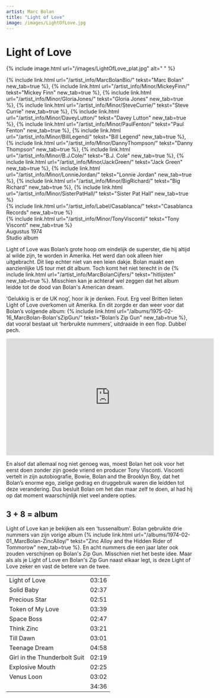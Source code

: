 ```yaml
---
artist: Marc Bolan
title: "Light of Love"
image: /images/LightOfLove.jpg
---
```


# Light of Love

{% include image.html url="/images/LightOfLove_plat.jpg" alt=" " %}

{% include link.html url="/artist_info/MarcBolanBio/" tekst="Marc Bolan" new_tab=true %}, {% include link.html url="/artist_info/Minor/MickeyFinn/" tekst="Mickey Finn" new_tab=true %}, {% include link.html url="/artist_info/Minor/GloriaJones/" tekst="Gloria Jones" new_tab=true %}, {% include link.html url="/artist_info/Minor/SteveCurrie/" tekst="Steve Currie" new_tab=true %}, {% include link.html url="/artist_info/Minor/DaveyLutton/" tekst="Davey Lutton" new_tab=true %}, {% include link.html url="/artist_info/Minor/PaulFenton/" tekst="Paul Fenton" new_tab=true %}, {% include link.html url="/artist_info/Minor/BillLegend/" tekst="Bill Legend" new_tab=true %}, {% include link.html url="/artist_info/Minor/DannyThompson/" tekst="Danny Thompson" new_tab=true %}, {% include link.html url="/artist_info/Minor/B.J.Cole/" tekst="B.J. Cole" new_tab=true %}, {% include link.html url="/artist_info/Minor/JackGreen/" tekst="Jack Green" new_tab=true %}, {% include link.html url="/artist_info/Minor/LonnieJordan/" tekst="Lonnie Jordan" new_tab=true %}, {% include link.html url="/artist_info/Minor/BigRichard/" tekst="Big Richard" new_tab=true %}, {% include link.html url="/artist_info/Minor/SisterPatHall/" tekst="Sister Pat Hall" new_tab=true %}<br>
{% include link.html url="/artist_info/Label/Casablanca/" tekst="Casablanca Records" new_tab=true %}<br>
{% include link.html url="/artist_info/Minor/TonyVisconti/" tekst="Tony Visconti" new_tab=true %}<br>
Augustus 1974<br>Studio album


<span class="engels">Light of Love</span> was Bolan’s grote hoop om eindelijk de superster, die hij altijd al wilde zijn, te worden in Amerika. Het werd dan ook alleen hier uitgebracht. Dit liep echter niet van een leien dakje. Bolan maakt een aanzienlijke US tour met dit album. Toch komt het niet terecht in de {% include link.html url="/artist_info/MarcBolanCijfers/" tekst="hitlijsten" new_tab=true %}. Misschien kan je achteraf wel zeggen dat het album leidde tot de dood van Bolan's <span class="engels">American dream</span>. ‘Gelukkig is er de UK nog’, hoor ik je denken. Fout. Erg veel Britten lieten <span class="engels">Light of Love</span> overkomen uit Amerika. En dit zorgde er dan weer voor dat Bolan’s volgende album: {% include link.html url="/albums/1975-02-16_MarcBolan-Bolan'sZipGun/" tekst="Bolan’s Zip Gun" new_tab=true %}, dat vooral bestaat uit ‘herbruikte nummers’, uitdraaide in een flop. Dubbel pech.  

<iframe width="560" height="315" src="https://www.youtube.com/embed/bfMMSnSOzKI" frameborder="0" allowfullscreen></iframe>

En alsof dat allemaal nog niet genoeg was, moest Bolan het ook voor het eerst doen zonder zijn goede vriend en producer Tony Visconti. Visconti vertelt in zijn autobiografie, <span class="engels">Bowie, Bolan and the Brooklyn Boy</span>, dat het Bolan’s enorme ego, zielige gedrag en druggebruik waren die leidden tot deze verandering. Dus besluit Bolan om het dan maar zelf te doen, al had hij op dat moment waarschijnlijk niet veel andere opties.

## 3 + 8 = album

<span class="engels">Light of Love</span> kan je bekijken als een ‘tussenalbum’. Bolan gebruikte drie nummers van zijn vorige album {% include link.html url="/albums/1974-02-01_MarcBolan-ZincAlloy/" tekst="Zinc Alloy and the Hidden Rider of Tommorow" new_tab=true %}. En acht nummers die een jaar later ook zouden verschijnen op <span class="engels">Bolan's Zip Gun</span>. Misschien niet het beste idee. Maar als als je <span class="engels">Light of Love</span> en <span class="engels">Bolan's Zip Gun</span> naast elkaar legt, is deze <span class="engels">Light of Love</span> zeker en vast de betere van de twee.
<div class="witregel"> </div>

<table>
	<tr>
		<td>Light of Love</td>
		<td>03:16</td>
	</tr>
	<tr>
		<td>Solid Baby</td>
		<td>02:37</td>
	</tr>
	<tr>
		<td>Precious Star</td>
		<td>02:51</td>
	</tr>
	<tr>
		<td>Token of My Love</td>
		<td>03:39</td>
	</tr>
	<tr>
		<td>Space Boss</td>
		<td>02:47</td>
	</tr>
	<tr>
		<td>Think Zinc</td>
		<td>03:21</td>
	</tr>
	<tr>
		<td>Till Dawn</td>
		<td>03:01</td>
	</tr>
	<tr>
		<td>Teenage Dream</td>
		<td>04:58</td>
	</tr>
	<tr>
		<td>Girl in the Thunderbolt Suit</td>
		<td>02:19</td>
	</tr>
	<tr>
		<td>Explosive Mouth</td>
		<td>02:25</td>
	</tr>
	<tr>
		<td>Venus Loon</td>
		<td>03:02</td>
	</tr>
	<tr>
		<td> </td>
		<td>34:36</td>
	</tr>
</table>
